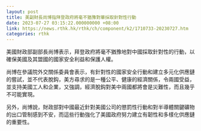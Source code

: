 ```yaml
---
layout: post
title: 美副財長尚博指拜登政府將毫不猶豫對華採取針對性行動
date: 2023-07-27 03:15:22.000000000 +08:00
link: https://news.rthk.hk/rthk/ch/component/k2/1710733-20230727.htm
categories: rthk
---
```


美國財政部副部長尚博表示，拜登政府將毫不猶豫地對中國採取針對性的行動，以確保美國及其盟國的國家安全利益和保護人權。

尚博在參議院外交關係委員會表示，有針對性的國家安全行動和建立多元化供應鏈的嘗試，並不代表脫鈎，美方尋求的是一種公平、健康的經濟關係，令兩國受益，並支持美國工人和企業，又強調，經濟脫鈎對美中兩國都將會是災難性，而且幾乎不可能實現。

另外，尚博說，財政部對中國最近針對美國公司的懲罰性行動和對半導體關鍵礦物的出口管制感到不安，而這些行動強化了美國政府努力建立有韌性和多樣化供應鏈的重要性。
